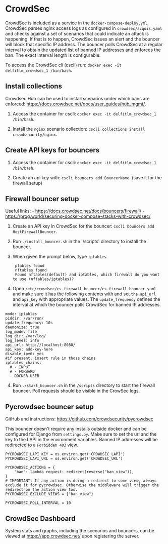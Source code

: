 # CrowdSec

CrowdSec is included as a service in the `docker-compose-deploy.yml`. CrowdSec parses nginx access logs as configured in `crowdsec/acquis.yaml` and checks against a set of scenarios that could indicate an attack is happening. If that is to happen, CrowdSec issues an alert and the bouncer will block that specific IP address. The bouncer polls CrowdSec at a regular interval to obtain the updated list of banned IP addresses and enforces the ban. The exact interval length is configurable.

To access the CrowdSec cli (cscli) run: `docker exec -it delfitlm_crowdsec_1 /bin/bash`.

## Install collections 

Crowdsec Hub can be used to install scenarios under which bans are enforced: https://docs.crowdsec.net/docs/user_guides/hub_mgmt/.

1. Access the container for cscli: `docker exec -it delfitlm_crowdsec_1 /bin/bash`.

2. Install the `nginx` scenario collection: `cscli collections install crowdsecurity/nginx`.

## Create API keys for bouncers

1. Access the container for cscli: `docker exec -it delfitlm_crowdsec_1 /bin/bash`.

2. Create an api key with: `cscli bouncers add BouncerName`. (save it for the firewall setup)

## Firewall bouncer setup

Useful links:
    - https://docs.crowdsec.net/docs/bouncers/firewall/
    - https://prog.world/securing-docker-compose-stacks-with-crowdsec/

1. Create an API key in CrowdSec for the bouncer: `cscli bouncers add HostFirewallBouncer`.

2. Run `./install_bouncer.sh` in the '/scripts' directory to install the bouncer.

3. When given the prompt below, type `iptables`.
   ```
    ptables found
    nftables found
    Found nftables(default) and iptables, which firewall do you want to use (nftables/iptables)?
   ```
4. Open `/etc/crowdsec/cs-firewall-bouncer/cs-firewall-bouncer.yaml` and make sure it has the following contents with and set `the api_url` and `api_key` with appropriate values. The `update_frequency` defines the interval at which the bouncer polls CrowdSec for banned IP addresses.

```
mode: iptables
piddir: /var/run/
update_frequency: 10s
daemonize: true
log_mode: file
log_dir: /var/log/
log_level: info
api_url: http://localhost:8080/
api_key: add-key-here
disable_ipv6: yes
#if present, insert rule in those chains
iptables_chains:
  # - INPUT
  # - FORWARD
  - DOCKER-USER
```

4. Run `./start_bouncer.sh` in the `/scripts` directory to start the firewall bouncer. Poll requests should be visible in the CrowSec logs.


## Pycrowdsec bouncer setup

GitHub and instructions: https://github.com/crowdsecurity/pycrowdsec

This bouncer doesn't require any installs outside docker and can be configured for Django from `settings.py`. Make sure to set the url and the key to the LAPI in the environment variables. Banned IP addresses will be redirected to a `Forbidden 403` view.

```
PYCROWDSEC_LAPI_KEY = os.environ.get('CROWDSEC_LAPI')
PYCROWDSEC_LAPI_URL = os.environ.get('CROWDSEC_URL')

PYCROWDSEC_ACTIONS = {
    "ban": lambda request: redirect(reverse("ban_view")),
}
# IMPORTANT: If any action is doing a redirect to some view, always exclude it for pycrowdsec. Otherwise the middleware will trigger the redirect on the action view too.
PYCROWDSEC_EXCLUDE_VIEWS = {"ban_view"}

PYCROWDSEC_POLL_INTERVAL = 10
```

## CrowdSec Dashboard

System stats and graphs, including the scenarios and bouncers, can be viewed at https://app.crowdsec.net/ upon registering the server.
